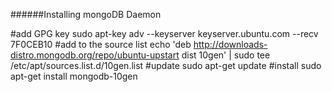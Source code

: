 ######Installing mongoDB Daemon



#add GPG key
sudo apt-key adv --keyserver keyserver.ubuntu.com --recv 7F0CEB10
#add to the source list
echo 'deb http://downloads-distro.mongodb.org/repo/ubuntu-upstart dist 10gen' | sudo tee /etc/apt/sources.list.d/10gen.list
#update
sudo apt-get update
#install
sudo apt-get install mongodb-10gen



